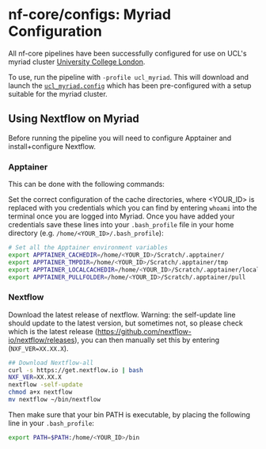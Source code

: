 # nf-core/configs: Myriad Configuration

All nf-core pipelines have been successfully configured for use on UCL's myriad cluster [University College London](https://www.rc.ucl.ac.uk/docs/Clusters/Myriad/).

To use, run the pipeline with `-profile ucl_myriad`. This will download and launch the [`ucl_myriad.config`](../conf/ucl_myriad.config) which has been pre-configured with a setup suitable for the myriad cluster.

## Using Nextflow on Myriad

Before running the pipeline you will need to configure Apptainer and install+configure Nextflow.

### Apptainer

This can be done with the following commands:

Set the correct configuration of the cache directories, where <YOUR_ID> is replaced with you credentials which you can find by entering `whoami` into the terminal once you are logged into Myriad. Once you have added your credentials save these lines into your `.bash_profile` file in your home directory (e.g. `/home/<YOUR_ID>/.bash_profile`):

```bash
# Set all the Apptainer environment variables
export APPTAINER_CACHEDIR=/home/<YOUR_ID>/Scratch/.apptainer/
export APPTAINER_TMPDIR=/home/<YOUR_ID>/Scratch/.apptainer/tmp
export APPTAINER_LOCALCACHEDIR=/home/<YOUR_ID>/Scratch/.apptainer/localcache
export APPTAINER_PULLFOLDER=/home/<YOUR_ID>/Scratch/.apptainer/pull
```

### Nextflow

Download the latest release of nextflow. Warning: the self-update line should update to the latest version, but sometimes not, so please check which is the latest release (https://github.com/nextflow-io/nextflow/releases), you can then manually set this by entering (`NXF_VER=XX.XX.X`).

```bash
## Download Nextflow-all
curl -s https://get.nextflow.io | bash
NXF_VER=XX.XX.X
nextflow -self-update
chmod a+x nextflow
mv nextflow ~/bin/nextflow
```

Then make sure that your bin PATH is executable, by placing the following line in your `.bash_profile`:

```bash
export PATH=$PATH:/home/<YOUR_ID>/bin
```
